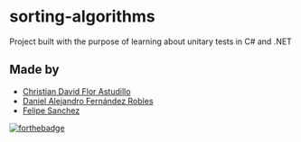 # sorting-algorithms
Project built with the purpose of learning about unitary tests in C# and .NET

## Made by
+ [Christian David Flor Astudillo](https://github.com/ChristianFlor "Christian Flor")
+ [Daniel Alejandro Fernández Robles](https://github.com/7yrionLannister "Daniel Fernández")
+ [Felipe Sanchez](https://github.com/SanchezFelipe01 "Felipe Sanchez")

[![forthebadge](https://forthebadge.com/images/badges/made-with-c-sharp.svg)](https://forthebadge.com)
